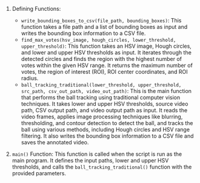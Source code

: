 1. Defining Functions:
   - `write_bounding_boxes_to_csv(file_path, bounding_boxes)`: This function takes a file path and a list of bounding boxes as input and writes the bounding box information to a CSV file.
   - `find_max_votes(hsv_image, hough_circles, lower_threshold, upper_threshold)`: This function takes an HSV image, Hough circles, and lower and upper HSV thresholds as input. It iterates through the detected circles and finds the region with the highest number of votes within the given HSV range. It returns the maximum number of votes, the region of interest (ROI), ROI center coordinates, and ROI radius.
   - `ball_tracking_traditional(lower_threshold, upper_threshold, src_path, csv_out_path, video_out_path)`: This is the main function that performs the ball tracking using traditional computer vision techniques. It takes lower and upper HSV thresholds, source video path, CSV output path, and video output path as input. It reads the video frames, applies image processing techniques like blurring, thresholding, and contour detection to detect the ball, and tracks the ball using various methods, including Hough circles and HSV range filtering. It also writes the bounding box information to a CSV file and saves the annotated video.

2. `main()` Function: This function is called when the script is run as the main program. It defines the input paths, lower and upper HSV thresholds, and calls the `ball_tracking_traditional()` function with the provided parameters.
